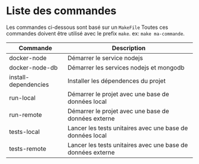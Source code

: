 # Liste des commandes

Les commandes ci-dessous sont basé sur un `MakeFile`
Toutes ces commandes doivent être utilisé avec le prefix `make`. ex: `make ma-commande`.

| Commande | Description |
| --- | --- |
| docker-node | Démarrer le service nodejs |
| docker-node-db | Démarrer les services nodejs et mongodb |
| install-dependencies | Installer les dépendences du projet |
| run-local | Démarrer le projet avec une base de données local |
| run-remote | Démarrer le projet avec une base de données externe |
| tests-local | Lancer les tests unitaires avec une base de données local |
| tests-remote | Lancer les tests unitaires avec une base de données externe |
